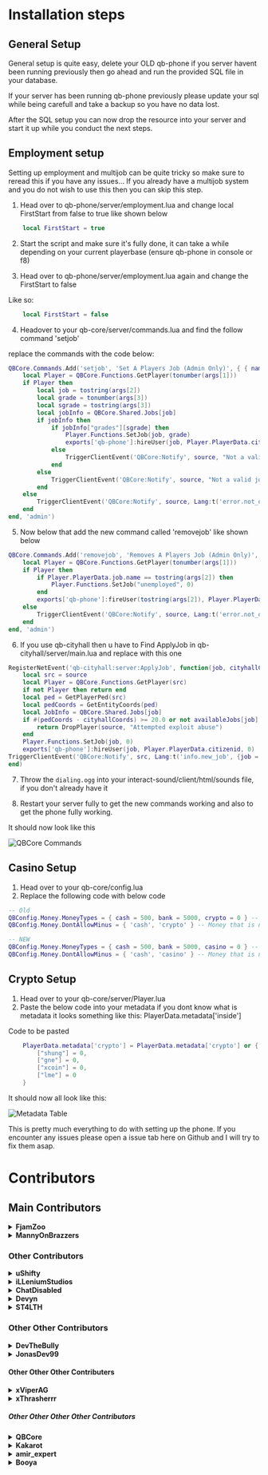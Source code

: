# Installation steps

## General Setup
General setup is quite easy, delete your OLD qb-phone
if you server havent been running previously then go ahead and run the provided SQL file in your database.

If your server has been running qb-phone previously please update your sql while being carefull and take a backup so you have no data lost.

After the SQL setup you can now drop the resource into your server and start it up while you conduct the next steps.

## Employment setup
Setting up employment and multijob can be quite tricky so make sure to reread this if you have any issues...
If you already have a multijob system and you do not wish to use this then you can skip this step.


1. Head over to qb-phone/server/employment.lua and change local FirstStart from false to true like shown below

```lua
    local FirstStart = true
```

2. Start the script and make sure it's fully done, it can take a while depending on your current playerbase (ensure qb-phone in console or f8)

3. Head over to qb-phone/server/employment.lua again and change the FirstStart to false

Like so:
```lua
    local FirstStart = false
```

4. Headover to your qb-core/server/commands.lua and find the follow command 'setjob'

replace the commands with the code below:
```lua
QBCore.Commands.Add('setjob', 'Set A Players Job (Admin Only)', { { name = 'id', help = 'Player ID' }, { name = 'job', help = 'Job name' }, { name = 'grade', help = 'Grade' } }, true, function(source, args)
    local Player = QBCore.Functions.GetPlayer(tonumber(args[1]))
    if Player then
        local job = tostring(args[2])
        local grade = tonumber(args[3])
        local sgrade = tostring(args[3])
        local jobInfo = QBCore.Shared.Jobs[job]
        if jobInfo then
            if jobInfo["grades"][sgrade] then
                Player.Functions.SetJob(job, grade)
                exports['qb-phone']:hireUser(job, Player.PlayerData.citizenid, grade)
            else
                TriggerClientEvent('QBCore:Notify', source, "Not a valid grade", 'error')
            end
        else
            TriggerClientEvent('QBCore:Notify', source, "Not a valid job", 'error')
        end
    else
        TriggerClientEvent('QBCore:Notify', source, Lang:t('error.not_online'), 'error')
    end
end, 'admin')
```

5. Now below that add the new command called 'removejob' like shown below

```lua
QBCore.Commands.Add('removejob', 'Removes A Players Job (Admin Only)', { { name = 'id', help = 'Player ID' }, { name = 'job', help = 'Job name' } }, true, function(source, args)
    local Player = QBCore.Functions.GetPlayer(tonumber(args[1]))
    if Player then
        if Player.PlayerData.job.name == tostring(args[2]) then
            Player.Functions.SetJob("unemployed", 0)
        end
        exports['qb-phone']:fireUser(tostring(args[2]), Player.PlayerData.citizenid)
    else
        TriggerClientEvent('QBCore:Notify', source, Lang:t('error.not_online'), 'error')
    end
end, 'admin')
```

6. If you use qb-cityhall then u have to Find ApplyJob in qb-cityhall/server/main.lua and replace with this one

```lua
RegisterNetEvent('qb-cityhall:server:ApplyJob', function(job, cityhallCoords)
    local src = source
    local Player = QBCore.Functions.GetPlayer(src)
    if not Player then return end
    local ped = GetPlayerPed(src)
    local pedCoords = GetEntityCoords(ped)
    local JobInfo = QBCore.Shared.Jobs[job]
    if #(pedCoords - cityhallCoords) >= 20.0 or not availableJobs[job] then
        return DropPlayer(source, "Attempted exploit abuse")
    end
    Player.Functions.SetJob(job, 0)
    exports['qb-phone']:hireUser(job, Player.PlayerData.citizenid, 0)
TriggerClientEvent('QBCore:Notify', src, Lang:t('info.new_job', {job = JobInfo.label}))
end)
```

7. Throw the `dialing.ogg` into your interact-sound/client/html/sounds file, if you don't already have it

8. Restart your server fully to get the new commands working and also to get the phone fully working.


It should now look like this

![QBCore Commands](https://i.gyazo.com/beb2bd18c02088c184e5e381a9f4962a.png)


## Casino Setup

1. Head over to your qb-core/config.lua
2. Replace the following code with below code
```lua
-- Old
QBConfig.Money.MoneyTypes = { cash = 500, bank = 5000, crypto = 0 } -- type = startamount - Add or remove money types for your server (for ex. blackmoney = 0), remember once added it will not be removed from the database!
QBConfig.Money.DontAllowMinus = { 'cash', 'crypto' } -- Money that is not allowed going in minus
```
```lua
-- NEW
QBConfig.Money.MoneyTypes = { cash = 500, bank = 5000, casino = 0 } -- type = startamount - Add or remove money types for your server (for ex. blackmoney = 0), remember once added it will not be removed from the database!
QBConfig.Money.DontAllowMinus = { 'cash', 'casino' } -- Money that is not allowed going in minus
```

## Crypto Setup

1. Head over to your qb-core/server/Player.lua
2. Paste the below code into your metadata if you dont know what is metadata it looks something like this: PlayerData.metadata['inside']

Code to be pasted
```lua
    PlayerData.metadata['crypto'] = PlayerData.metadata['crypto'] or {
        ["shung"] = 0,
        ["gne"] = 0,
        ["xcoin"] = 0,
        ["lme"] = 0
    }
```

It should now all look like this:

![Metadata Table](https://i.gyazo.com/5422c6ebd1ede57ab523f2e1e07218c4.png)


This is pretty much everything to do with setting up the phone. If you encounter any issues please open a issue tab here on Github and I will try to fix them asap.


# Contributors

## Main Contributors
<details>
    <summary><b>FjamZoo</b></summary>
        <p>
            <a href="https://github.com/FjamZoo">
                <img alt="GitHub" src="https://logos-world.net/wp-content/uploads/2020/11/GitHub-Emblem.png"
                width="150" height="70">
            </a>
        </p>
        <p>
            <a href="https://discord.gg/AS2Y8TWejt">
                <img alt="GitHub" src="https://logos-download.com/wp-content/uploads/2021/01/Discord_Logo_full.png"
                width="150" height="55">
            </a>
        </p>
        <p>
            <a href="https://ko-fi.com/FjamZoo">
                <img alt="GitHub" src="https://uploads-ssl.webflow.com/5c14e387dab576fe667689cf/61e11149b3af2ee970bb8ead_Ko-fi_logo.png"
                width="150" height="55">
            </a>
        </p>
</details>

<details>
    <summary><b>MannyOnBrazzers</b></summary>
        <p>
            <a href="https://github.com/MannyOnBrazzers">
                <img alt="GitHub" src="https://logos-world.net/wp-content/uploads/2020/11/GitHub-Emblem.png"
                width="150" height="70">
            </a>
        </p>
        <p>
            <a href="https://discord.gg/puWUx5FsAv">
                <img alt="GitHub" src="https://logos-download.com/wp-content/uploads/2021/01/Discord_Logo_full.png"
                width="150" height="55">
            </a>
        </p>
        <p>
            <a href="https://ko-fi.com/mannyonbrazzers">
                <img alt="GitHub" src="https://uploads-ssl.webflow.com/5c14e387dab576fe667689cf/61e11149b3af2ee970bb8ead_Ko-fi_logo.png"
                width="150" height="55">
            </a>
        </p>
</details>

### Other Contributors

<details>
    <summary><b>uShifty</b></summary>
        <p>
            <a href="https://github.com/uShifty">
                <img alt="GitHub" src="https://logos-world.net/wp-content/uploads/2020/11/GitHub-Emblem.png"
                width="150" height="70">
            </a>
        </p>
        <p>
            <a href="https://discord.gg/AS2Y8TWejt">
                <img alt="GitHub" src="https://logos-download.com/wp-content/uploads/2021/01/Discord_Logo_full.png"
                width="150" height="55">
            </a>
        </p>
</details>

<details>
    <summary><b>iLLeniumStudios</b></summary>
        <p>
            <a href="https://github.com/iLLeniumStudios">
                <img alt="GitHub" src="https://logos-world.net/wp-content/uploads/2020/11/GitHub-Emblem.png"
                width="150" height="70">
            </a>
        </p>
        <p>
            <a href="https://discord.illenium.dev/">
                <img alt="GitHub" src="https://logos-download.com/wp-content/uploads/2021/01/Discord_Logo_full.png"
                width="150" height="55">
            </a>
        </p>
</details>

<details>
    <summary><b>ChatDisabled</b></summary>
        <p>
            <a href="https://github.com/ChatDisabled">
                <img alt="GitHub" src="https://logos-world.net/wp-content/uploads/2020/11/GitHub-Emblem.png"
                width="150" height="70">
            </a>
        </p>
</details>

<details>
    <summary><b>Devyn</b></summary>
        <p>Thanks to devyn for allowing us to use his original Group Backend code for the phone.</p>
        <p>
            <a href="https://github.com/darktrovx">
                <img alt="GitHub" src="https://logos-world.net/wp-content/uploads/2020/11/GitHub-Emblem.png"
                width="150" height="70">
            </a>
        </p>
</details>

<details>
    <summary><b>ST4LTH</b></summary>
        <p>
            <a href="https://github.com/ST4LTH">
                <img alt="GitHub" src="https://logos-world.net/wp-content/uploads/2020/11/GitHub-Emblem.png"
                width="150" height="70">
            </a>
        </p>
</details>

### Other Other Contributors

<details>
    <summary><b>DevTheBully</b></summary>
        <p>
            <a href="https://github.com/DevTheBully">
                <img alt="GitHub" src="https://logos-world.net/wp-content/uploads/2020/11/GitHub-Emblem.png"
                width="150" height="70">
            </a>
        </p>
</details>

<details>
    <summary><b>JonasDev99</b></summary>
        <p>
            <a href="https://github.com/JonasDev99">
                <img alt="GitHub" src="https://logos-world.net/wp-content/uploads/2020/11/GitHub-Emblem.png"
                width="150" height="70">
            </a>
        </p>
</details>

#### Other Other Other Contributers

<details>
    <summary><b>xViperAG</b></summary>
        <p>
            <a href="https://github.com/xViperAG">
                <img alt="GitHub" src="https://logos-world.net/wp-content/uploads/2020/11/GitHub-Emblem.png"
                width="150" height="70">
            </a>
        </p>
</details>

<details>
    <summary><b>xThrasherrr</b></summary>
        <p>
            <a href="https://github.com/xThrasherrr">
                <img alt="GitHub" src="https://logos-world.net/wp-content/uploads/2020/11/GitHub-Emblem.png"
                width="150" height="70">
            </a>
        </p>
</details>

##### Other Other Other Other Contributors

<details>
    <summary><b>QBCore</b></summary>
        <p>Made the original phone ages ago and it was ok ish so shoutout to them IG</p>
</details>

<details>
    <summary><b>Kakarot</b></summary>
        <p>He cured my boredom over at twitch.tv/kakarotqb</p>
</details>

<details>
    <summary><b>amir_expert</b></summary>
        <p>Sold a $50 CSS and JS edit pretty poggers</p>
</details>

<details>
    <summary><b>Booya</b></summary>
        <p>Reuploaded a $50 CSS and JS edit even more poggers</p>
</details>

